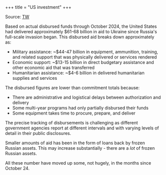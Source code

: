 +++
title = "US investment"
+++

Source: [TW](https://threadreaderapp.com/thread/1895523555418522039.html)

Based on actual disbursed funds through October 2024, the United States had delivered approximately $61-68 billion in aid to Ukraine since Russia's full-scale invasion began. This disbursed aid breaks down approximately as: 

- Military assistance: ~$44-47 billion in equipment, ammunition, training, and related support that was physically delivered or services rendered
- Economic support: ~$13-15 billion in direct budgetary assistance and other economic aid that was transferred
- Humanitarian assistance: ~$4-6 billion in delivered humanitarian supplies and services 

The disbursed figures are lower than commitment totals because:

- There are administrative and logistical delays between authorization and delivery
- Some multi-year programs had only partially disbursed their funds
- Some equipment takes time to procure, prepare, and deliver

The precise tracking of disbursements is challenging as different government agencies report at different intervals and with varying levels of detail in their public disclosures.

Smaller amounts of aid has been in the form of loans back by frozen Russian assets. This may increase substantially - there are a _lot_ of frozen Russian assets. 

All these number have moved up some, not hugely, in the months since October 24. 
